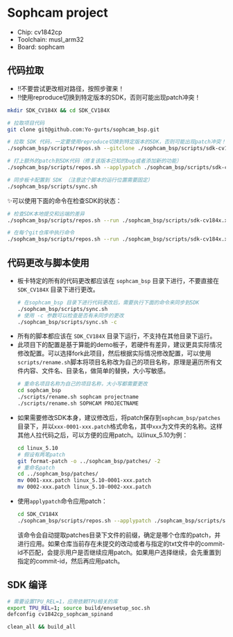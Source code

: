 # Sophcam project

- Chip: cv1842cp
- Toolchain: musl_arm32
- Board: sophcam

## 代码拉取

- ‼️不要尝试更改相对路径，按照步骤来！
- ‼️使用reproduce切换到特定版本的SDK，否则可能出现patch冲突！

```bash
mkdir SDK_CV184X && cd SDK_CV184X

# 拉取项目代码
git clone git@github.com:Yo-gurts/sophcam_bsp.git

# 拉取 SDK 代码，一定要使用reproduce切换到特定版本的SDK，否则可能出现patch冲突！
./sophcam_bsp/scripts/repos.sh --gitclone ./sophcam_bsp/scripts/sdk-cv184x.xml --reproduce ./sophcam_bsp/scripts/sdk-cv184x-2025-09-26.txt

# 打上额外的patch到SDK代码（修复该版本已知的bug或者添加新的功能）
./sophcam_bsp/scripts/repos.sh --applypatch ./sophcam_bsp/scripts/sdk-cv184x-2025-09-26-patch.txt

# 同步板卡配置到 SDK （注意这个脚本的运行位置需要固定）
./sophcam_bsp/scripts/sync.sh
```

✨可以使用下面的命令在检查SDK的状态：

```bash
# 检查SDK本地提交和远端的差异
./sophcam_bsp/scripts/repos.sh --run ./sophcam_bsp/scripts/sdk-cv184x.xml st

# 在每个git仓库中执行命令
./sophcam_bsp/scripts/repos.sh --run ./sophcam_bsp/scripts/sdk-cv184x.xml git status
```

## 代码更改与脚本使用

- 板卡特定的所有的代码更改都应该在 `sophcam_bsp` 目录下进行，不要直接在 `SDK_CV184X` 目录下进行更改。
  ```bash
  # 在sophcam_bsp 目录下进行代码更改后，需要执行下面的命令来同步到SDK
  ./sophcam_bsp/scripts/sync.sh
  # 使用 -c 参数可以检查是否有未同步的更改
  ./sophcam_bsp/scripts/sync.sh -c
  ```
- 所有的脚本都应该在 `SDK_CV184X` 目录下运行，不支持在其他目录下运行。
- 此项目下的配置是基于算能的demo板子，若硬件有差异，建议更具实际情况修改配置。可以选择fork此项目，然后根据实际情况修改配置，可以使用`scripts/rename.sh`脚本将项目名称改为自己的项目名称，原理是遍历所有文件内容、文件名、目录名，做简单的替换，大小写敏感。
  ```bash
  # 重命名项目名称为自己的项目名称，大小写都需要更改
  cd sophcam_bsp
  ./scripts/rename.sh sophcam projectname
  ./scripts/rename.sh SOPHCAM PROJECTNAME
  ```
- 如果需要修改SDK本身，建议修改后，将patch保存到`sophcam_bsp/patches`目录下，并以`xxx-0001-xxx.patch`格式命名，其中`xxx`为文件夹的名称。这样其他人拉代码之后，可以方便的应用patch。以linux_5.10为例：
  ```bash
  cd linux_5.10
  # 假设有两笔patch
  git format-patch -o ../sophcam_bsp/patches/ -2
  # 重命名patch
  cd ../sophcam_bsp/patches/
  mv 0001-xxx.patch linux_5.10-0001-xxx.patch
  mv 0002-xxx.patch linux_5.10-0002-xxx.patch
  ```
- 使用`applypatch`命令应用patch：
  ```bash
  cd SDK_CV184X
  ./sophcam_bsp/scripts/repos.sh --applypatch ./sophcam_bsp/scripts/sdk-cv184x-2025-09-26-patch.txt
  ```
  该命令会自动提取patches目录下文件的前缀，确定是哪个仓库的patch，并进行应用。如果仓库当前存在未提交的改动或者与指定的txt文件中的commit-id不匹配，会提示用户是否继续应用patch。如果用户选择继续，会先重置到指定的commit-id，然后再应用patch。

## SDK 编译

```bash
# 需要设置TPU_REL=1，应用依赖TPU相关的库
export TPU_REL=1; source build/envsetup_soc.sh
defconfig cv1842cp_sophcam_spinand

clean_all && build_all
```
